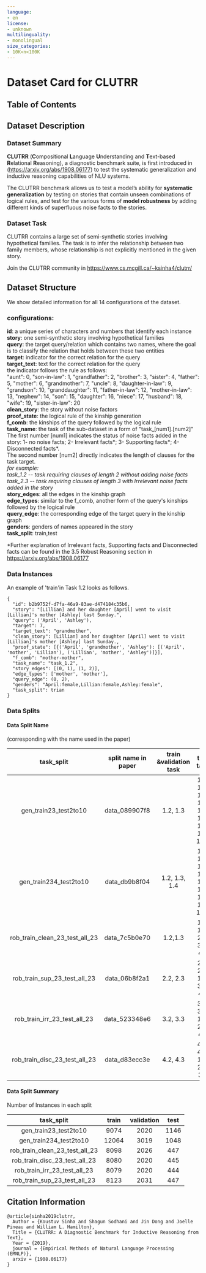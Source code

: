 ```yaml
---
language:
- en
license:
- unknown
multilinguality:
- monolingual
size_categories:
- 10K<n<100K
---
```


# Dataset Card for CLUTRR 

## Table of Contents

## Dataset Description
### Dataset Summary
**CLUTRR** (**C**ompositional **L**anguage **U**nderstanding and **T**ext-based **R**elational **R**easoning), a diagnostic benchmark suite, is first introduced in (https://arxiv.org/abs/1908.06177) to test the systematic generalization and inductive reasoning capabilities of NLU systems.  

The CLUTRR benchmark allows us to test a model’s ability for **systematic generalization** by testing on stories that contain unseen combinations of logical rules, and test for the various forms of **model robustness** by adding different kinds of superfluous noise facts to the stories.

### Dataset Task
CLUTRR contains a large set of semi-synthetic stories involving hypothetical families. The task is to infer the relationship between two family members, whose relationship is not explicitly mentioned in the given story.

Join the CLUTRR community in  https://www.cs.mcgill.ca/~ksinha4/clutrr/ 
## Dataset Structure
We show detailed information for all 14 configurations of the dataset.

### configurations:
**id**: a unique series of characters and numbers that identify each instance <br>
**story**: one semi-synthetic story involving hypothetical families<br>
**query**: the target query/relation which contains two names, where the goal is to classify the relation that holds between these two entities<br>
**target**: indicator for the correct relation for the query <br>
**target_text**: text for the correct relation for the query <br>
the indicator follows the rule as follows: <br> "aunt": 0, "son-in-law": 1, "grandfather": 2, "brother": 3,
    "sister": 4,
    "father": 5,
    "mother": 6,
    "grandmother": 7,
    "uncle": 8,
    "daughter-in-law": 9,
    "grandson": 10,
    "granddaughter": 11,
    "father-in-law": 12,
    "mother-in-law": 13,
    "nephew": 14,
    "son": 15,
    "daughter": 16,
    "niece": 17,
    "husband": 18,
    "wife": 19,
    "sister-in-law": 20  <br>
**clean\_story**: the story without noise factors<br>
**proof\_state**: the logical rule of the kinship generation <br>
**f\_comb**: the kinships of the query followed by the logical rule<br>
**task\_name**: the task of the sub-dataset in a form of "task_[num1].[num2]"<br> 
The first number [num1] indicates the status of noise facts added in the story: 1- no noise facts; 2- Irrelevant facts*; 3- Supporting facts*; 4- Disconnected facts*.<br>
The second number [num2] directly indicates the length of clauses for the task target.<br>
*for example:*<br>
*task_1.2 -- task requiring clauses of length 2 without adding noise facts*<br> 
*task_2.3 -- task requiring clauses of length 3 with Irrelevant noise facts added in the story*<br> 
**story\_edges**: all the edges in the kinship graph<br>
**edge\_types**: similar to the f\_comb, another form of the query's kinships followed by the logical rule <br>
**query\_edge**: the corresponding edge of the target query in the kinship graph<br>
**genders**: genders of names appeared in the story<br>
**task\_split**: train,test <br>

*Further explanation of Irrelevant facts, Supporting facts and Disconnected facts can be found in the 3.5 Robust Reasoning section in https://arxiv.org/abs/1908.06177

### Data Instances

An example of 'train'in Task 1.2 looks as follows.
```
{
  "id": b2b9752f-d7fa-46a9-83ae-d474184c35b6,
  "story": "[Lillian] and her daughter [April] went to visit [Lillian]'s mother [Ashley] last Sunday.",
  "query": ('April', 'Ashley'),
  "target": 7,
  "target_text": "grandmother",
  "clean_story": [Lillian] and her daughter [April] went to visit [Lillian]'s mother [Ashley] last Sunday.,
  "proof_state": [{('April', 'grandmother', 'Ashley'): [('April', 'mother', 'Lillian'), ('Lillian', 'mother', 'Ashley')]}],
  "f_comb": "mother-mother",
  "task_name": "task_1.2",
  "story_edges": [(0, 1), (1, 2)],
  "edge_types": ['mother', 'mother'],
  "query_edge": (0, 2),
  "genders": "April:female,Lillian:female,Ashley:female",
  "task_split": trian
}
```
### Data Splits

#### Data Split Name
(corresponding with the name used in the paper)

| task_split | split name in paper | train &validation task |test task |
| :---:   |  :---:  | :-: | :-: |
| gen_train23_test2to10 | data_089907f8 | 1.2, 1.3 | 1.2, 1.3, 1.4, 1.5, 1.6, 1.7, 1.8, 1.9, 1.10 | 
| gen_train234_test2to10 | data_db9b8f04 | 1.2, 1.3, 1.4| 1.2, 1.3, 1.4, 1.5, 1.6, 1.7, 1.8, 1.9, 1.10 |    
| rob_train_clean_23_test_all_23 | data_7c5b0e70 | 1.2,1.3 | 1.2, 1.3, 2.3, 3.3, 4.3 |   
| rob_train_sup_23_test_all_23 | data_06b8f2a1 | 2.2, 2.3 | 2.2, 2.3, 1.3, 3.3, 4.3 |  
| rob_train_irr_23_test_all_23 | data_523348e6 | 3.2, 3.3 | 3.2, 3.3, 1.3, 2.3, 4.3 |
| rob_train_disc_23_test_all_23 | data_d83ecc3e | 4.2, 4.3 | 4.2, 4.3, 1.3, 2.3, 3.3 |

#### Data Split Summary
Number of Instances in each split 

| task_split | train | validation | test |
| :-: |  :---: | :---: | :---: |
| gen_train23_test2to10   | 9074 | 2020 | 1146 |
| gen_train234_test2to10 | 12064 | 3019 | 1048 |
| rob_train_clean_23_test_all_23 | 8098 | 2026 | 447 |
| rob_train_disc_23_test_all_23 | 8080 | 2020 | 445 |
| rob_train_irr_23_test_all_23 | 8079 | 2020 | 444 |
| rob_train_sup_23_test_all_23 | 8123 | 2031 | 447 |


## Citation Information
```
@article{sinha2019clutrr,
  Author = {Koustuv Sinha and Shagun Sodhani and Jin Dong and Joelle Pineau and William L. Hamilton},
  Title = {CLUTRR: A Diagnostic Benchmark for Inductive Reasoning from Text},
  Year = {2019},
  journal = {Empirical Methods of Natural Language Processing (EMNLP)},
  arxiv = {1908.06177}
}
```